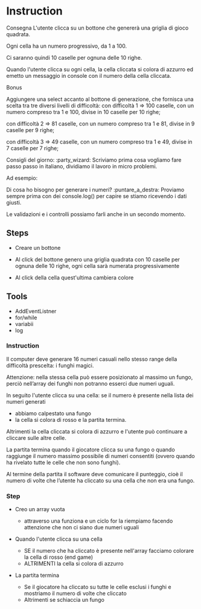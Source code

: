 # Instruction

Consegna
L'utente clicca su un bottone che genererà una griglia di gioco quadrata.

Ogni cella ha un numero progressivo, da 1 a 100.

Ci saranno quindi 10 caselle per ognuna delle 10 righe.

Quando l'utente clicca su ogni cella, la cella cliccata si colora di azzurro ed emetto un messaggio in console con il numero della cella cliccata.

Bonus

Aggiungere una select accanto al bottone di generazione, che fornisca una scelta tra tre diversi livelli di difficoltà:
con difficoltà 1 => 100 caselle, con un numero compreso tra 1 e 100, divise in 10 caselle per 10 righe;

con difficoltà 2 => 81 caselle, con un numero compreso tra 1 e 81, divise in 9 caselle per 9 righe;

con difficoltà 3 => 49 caselle, con un numero compreso tra 1 e 49, divise in 7 caselle per 7 righe;

Consigli del giorno: :party_wizard:
Scriviamo prima cosa vogliamo fare passo passo in italiano, dividiamo il lavoro in micro problemi.

Ad esempio:

Di cosa ho bisogno per generare i numeri?
:puntare_a_destra: Proviamo sempre prima con dei console.log() per capire se stiamo ricevendo i dati giusti.

Le validazioni e i controlli possiamo farli anche in un secondo momento.


## Steps

- Creare un bottone

- Al click del bottone genero una griglia quadrata con 10 caselle per ognuna delle 10 righe, ogni cella sarà numerata progressivamente

- Al click della cella quest'ultima cambiera colore

## Tools

- AddEventListner
- for/while
- variabii
- log

### Instruction

Il computer deve generare 16 numeri casuali nello stesso range della difficoltà prescelta: i funghi magici.

Attenzione: nella stessa cella può essere posizionato al massimo un fungo, perciò nell’array dei funghi non potranno esserci due numeri uguali.

In seguito l'utente clicca su una cella: se il numero è presente nella lista dei numeri generati
- abbiamo calpestato una fungo
- la cella si colora di rosso e la partita termina.

Altrimenti la cella cliccata si colora di azzurro e l'utente può continuare a cliccare sulle altre celle.

La partita termina quando il giocatore clicca su una fungo o quando raggiunge il numero massimo possibile di numeri consentiti (ovvero quando ha rivelato tutte le celle che non sono funghi).

Al termine della partita il software deve comunicare il punteggio, cioè il numero di volte che l’utente ha cliccato su una cella che non era una fungo.

### Step

- Creo un array vuota
    - attraverso una funziona e un ciclo for la riempiamo facendo attenzione che non ci siano due numeri uguali

- Quando l'utente clicca su una cella
    - SE il numero che ha cliccato è presente nell'array facciamo colorare la cella di rosso (end game)
    - ALTRIMENTI la cella si colora di azzurro

- La partita termina 
    - Se il giocatore ha cliccato su tutte le celle esclusi i funghi e mostriamo il numero di volte che cliccato
    - Altrimenti se schiaccia un fungo